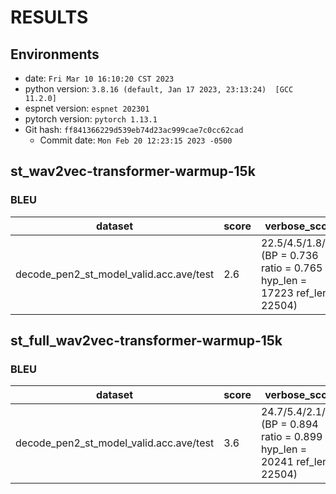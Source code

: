 <!-- Generated by scripts/utils/show_translation_result.sh -->
# RESULTS
## Environments
- date: `Fri Mar 10 16:10:20 CST 2023`
- python version: `3.8.16 (default, Jan 17 2023, 23:13:24)  [GCC 11.2.0]`
- espnet version: `espnet 202301`
- pytorch version: `pytorch 1.13.1`
- Git hash: `ff841366229d539eb74d23ac999cae7c0cc62cad`
  - Commit date: `Mon Feb 20 12:23:15 2023 -0500`

## st_wav2vec-transformer-warmup-15k

### BLEU

|dataset|score|verbose_score|
|---|---|---|
|decode_pen2_st_model_valid.acc.ave/test|2.6|22.5/4.5/1.8/0.8 (BP = 0.736 ratio = 0.765 hyp_len = 17223 ref_len = 22504)|

## st_full_wav2vec-transformer-warmup-15k

### BLEU

|dataset|score|verbose_score|
|---|---|---|
|decode_pen2_st_model_valid.acc.ave/test|3.6|24.7/5.4/2.1/1.0 (BP = 0.894 ratio = 0.899 hyp_len = 20241 ref_len = 22504)|

